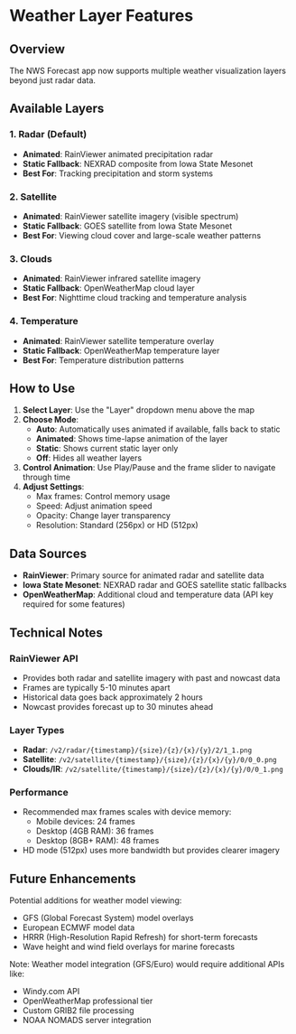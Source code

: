 # Weather Layer Features

## Overview
The NWS Forecast app now supports multiple weather visualization layers beyond just radar data.

## Available Layers

### 1. **Radar** (Default)
- **Animated**: RainViewer animated precipitation radar
- **Static Fallback**: NEXRAD composite from Iowa State Mesonet
- **Best For**: Tracking precipitation and storm systems

### 2. **Satellite**
- **Animated**: RainViewer satellite imagery (visible spectrum)
- **Static Fallback**: GOES satellite from Iowa State Mesonet
- **Best For**: Viewing cloud cover and large-scale weather patterns

### 3. **Clouds**
- **Animated**: RainViewer infrared satellite imagery
- **Static Fallback**: OpenWeatherMap cloud layer
- **Best For**: Nighttime cloud tracking and temperature analysis

### 4. **Temperature**
- **Animated**: RainViewer satellite temperature overlay
- **Static Fallback**: OpenWeatherMap temperature layer
- **Best For**: Temperature distribution patterns

## How to Use

1. **Select Layer**: Use the "Layer" dropdown menu above the map
2. **Choose Mode**: 
   - **Auto**: Automatically uses animated if available, falls back to static
   - **Animated**: Shows time-lapse animation of the layer
   - **Static**: Shows current static layer only
   - **Off**: Hides all weather layers
3. **Control Animation**: Use Play/Pause and the frame slider to navigate through time
4. **Adjust Settings**: 
   - Max frames: Control memory usage
   - Speed: Adjust animation speed
   - Opacity: Change layer transparency
   - Resolution: Standard (256px) or HD (512px)

## Data Sources

- **RainViewer**: Primary source for animated radar and satellite data
- **Iowa State Mesonet**: NEXRAD radar and GOES satellite static fallbacks
- **OpenWeatherMap**: Additional cloud and temperature data (API key required for some features)

## Technical Notes

### RainViewer API
- Provides both radar and satellite imagery with past and nowcast data
- Frames are typically 5-10 minutes apart
- Historical data goes back approximately 2 hours
- Nowcast provides forecast up to 30 minutes ahead

### Layer Types
- **Radar**: `/v2/radar/{timestamp}/{size}/{z}/{x}/{y}/2/1_1.png`
- **Satellite**: `/v2/satellite/{timestamp}/{size}/{z}/{x}/{y}/0/0_0.png`
- **Clouds/IR**: `/v2/satellite/{timestamp}/{size}/{z}/{x}/{y}/0/0_1.png`

### Performance
- Recommended max frames scales with device memory:
  - Mobile devices: 24 frames
  - Desktop (4GB RAM): 36 frames
  - Desktop (8GB+ RAM): 48 frames
- HD mode (512px) uses more bandwidth but provides clearer imagery

## Future Enhancements

Potential additions for weather model viewing:
- GFS (Global Forecast System) model overlays
- European ECMWF model data
- HRRR (High-Resolution Rapid Refresh) for short-term forecasts
- Wave height and wind field overlays for marine forecasts

Note: Weather model integration (GFS/Euro) would require additional APIs like:
- Windy.com API
- OpenWeatherMap professional tier
- Custom GRIB2 file processing
- NOAA NOMADS server integration
